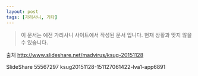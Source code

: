 ```yaml
---
layout: post
tags: [가리사니, 기타]
---
```


> 이 문서는 예전 가리사니 사이트에서 작성된 문서 입니다.
현재 상황과 맞지 않을 수 있습니다.



출처
http://www.slideshare.net/madvirus/ksug-20151128


SlideShare 55567297 ksug20151128-151127061422-lva1-app6891
